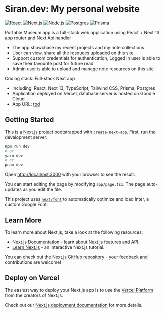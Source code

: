 # Siran.dev: My personal website
[![React](https://img.shields.io/badge/React-%2361DAFB.svg?&style=for-the-badge&logo=React&logoColor=white)]()
[![Next.js](https://img.shields.io/badge/next.js-%23663399.svg?&style=for-the-badge&logo=Next.js&logoColor=white)]()
[![Node.js](https://img.shields.io/badge/TailwindCSS-%23339933.svg?&style=for-the-badge&logo=Node.js&logoColor=white)]()
[![Postgres](https://img.shields.io/badge/Postgres-%23000000.svg?&style=for-the-badge&logo=Express&logoColor=white)]()
[![Prisma](https://img.shields.io/badge/Prisma-%2347A248.svg?&style=for-the-badge&logo=MongoDB&logoColor=white)]()


Portable Museum app is a full-stack web application using React + Next 13 app router and Next Api handler
- The app showchase my recent projects and my note collections
- User can view, share all the resouces uploaded on this site
- Support custom credentials for authentication, Logged in user is able to save their favourite post for future read  
- Admin user is able to upload and manage note resources on this site


Coding stack: Full-stack Next app
- Including: React, Next 13, TypeScript, Tailwind CSS, Prisma, Postgres
- Application deployed on Vercel, database server is hosted on Goodle Cloud
- App URL: [tbd]("#")



## Getting Started
This is a [Next.js](https://nextjs.org/) project bootstrapped with [`create-next-app`](https://github.com/vercel/next.js/tree/canary/packages/create-next-app).
First, run the development server:

```bash
npm run dev
# or
yarn dev
# or
pnpm dev
```

Open [http://localhost:3000](http://localhost:3000) with your browser to see the result.

You can start editing the page by modifying `app/page.tsx`. The page auto-updates as you edit the file.

This project uses [`next/font`](https://nextjs.org/docs/basic-features/font-optimization) to automatically optimize and load Inter, a custom Google Font.

## Learn More

To learn more about Next.js, take a look at the following resources:

- [Next.js Documentation](https://nextjs.org/docs) - learn about Next.js features and API.
- [Learn Next.js](https://nextjs.org/learn) - an interactive Next.js tutorial.

You can check out [the Next.js GitHub repository](https://github.com/vercel/next.js/) - your feedback and contributions are welcome!

## Deploy on Vercel

The easiest way to deploy your Next.js app is to use the [Vercel Platform](https://vercel.com/new?utm_medium=default-template&filter=next.js&utm_source=create-next-app&utm_campaign=create-next-app-readme) from the creators of Next.js.

Check out our [Next.js deployment documentation](https://nextjs.org/docs/deployment) for more details.
